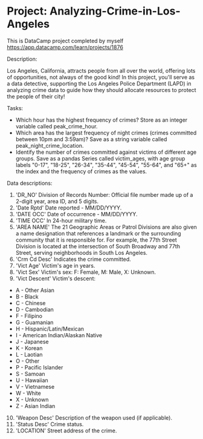 # Project: Analyzing-Crime-in-Los-Angeles

This is DataCamp project completed by myself
https://app.datacamp.com/learn/projects/1876

Description: 

Los Angeles, California, attracts people from all over the world, offering lots of opportunities, not always of the good kind!  In this project, you'll serve as a data detective, supporting the Los Angeles Police Department (LAPD) in analyzing crime data to guide how they should allocate resources to protect the people of their city!

Tasks:
- Which hour has the highest frequency of crimes? Store as an integer variable called peak_crime_hour.
- Which area has the largest frequency of night crimes (crimes committed between 10pm and 3:59am)? Save as a string variable called peak_night_crime_location.
- Identify the number of crimes committed against victims of different age groups. Save as a pandas Series called victim_ages, with age group labels "0-17", "18-25", "26-34", "35-44", "45-54", "55-64", and "65+" as the index and the frequency of crimes as the values.

Data descriptions:

1. 'DR_NO'	Division of Records Number: Official file number made up of a 2-digit year, area ID, and 5 digits.
2. 'Date Rptd'	Date reported - MM/DD/YYYY.
3. 'DATE OCC'	Date of occurrence - MM/DD/YYYY.
4. 'TIME OCC'	In 24-hour military time.
5. 'AREA NAME'	The 21 Geographic Areas or Patrol Divisions are also given a name designation that references a landmark or the surrounding community that it is responsible for. For example, the 77th Street Division is located at the intersection of South Broadway and 77th Street, serving neighborhoods in South Los Angeles.
6. 'Crm Cd Desc'	Indicates the crime committed.
7. 'Vict Age'	Victim's age in years.
8. 'Vict Sex'	Victim's sex: F: Female, M: Male, X: Unknown.
9. 'Vict Descent'	Victim's descent:
- A - Other Asian
- B - Black
- C - Chinese
- D - Cambodian
- F - Filipino
- G - Guamanian
- H - Hispanic/Latin/Mexican
- I - American Indian/Alaskan Native
- J - Japanese
- K - Korean
- L - Laotian
- O - Other
- P - Pacific Islander
- S - Samoan
- U - Hawaiian
- V - Vietnamese
- W - White
- X - Unknown
- Z - Asian Indian
10. 'Weapon Desc'	Description of the weapon used (if applicable).
11. 'Status Desc'	Crime status.
12. 'LOCATION'	Street address of the crime.